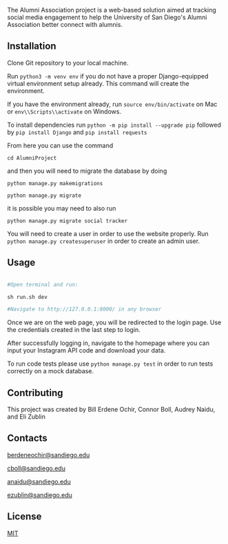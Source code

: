 The Alumni Association project is a web-based solution aimed at tracking social media engagement to help the University of San Diego's Alumni Association better connect with alumnis. 

## Installation
Clone Git repository to your local machine.

Run ```python3 -m venv env``` if you do not have a proper Django-equipped virtual environment setup already. This command will create the environment.

If you have the environment already, run ```source env/bin/activate``` on Mac or ```env\\Scripts\\activate``` on Windows.

To install dependencies run ```python -m pip install --upgrade pip``` followed by ```pip install Django``` and ```pip install requests```

From here you can use the command

 ```cd AlumniProject``` 
 
 and then you will need to migrate the database by doing 

```python manage.py makemigrations```

```python manage.py migrate```

it is possible you may need to also run 

```python manage.py migrate social tracker```

You will need to create a user in order to use the website properly. Run ```python manage.py createsuperuser``` in order to create an admin user.

## Usage

```python

#Open terminal and run:

sh run.sh dev

#Navigate to http://127.0.0.1:8000/ in any browser
```
Once we are on the web page, you will be redirected to the login page. Use the credentials created in the last step to login.

After successfully logging in, navigate to the homepage where you can input your Instagram API code and download your data.

To run code tests please use ```python manage.py test``` in order to run tests correctly on a mock database.

## Contributing

This project was created by
Bill Erdene Ochir, Connor Boll, Audrey Naidu, and Eli Zublin

## Contacts

berdeneochir@sandiego.edu

cboll@sandiego.edu

anaidu@sandiego.edu

ezublin@sandiego.edu


## License

[MIT](https://choosealicense.com/licenses/mit/)